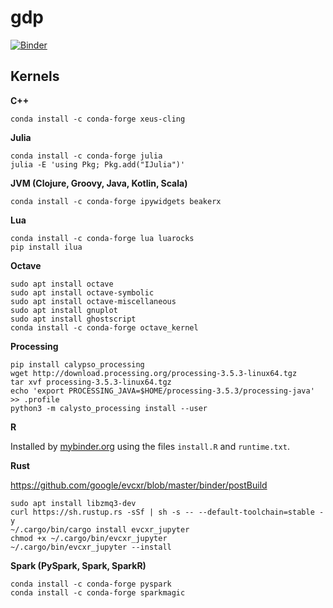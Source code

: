 # gdp

[![Binder](https://mybinder.org/badge_logo.svg)](https://mybinder.org/v2/gh/deeplook/gdp/multikernels?urlpath=lab)

## Kernels

**C++**

```
conda install -c conda-forge xeus-cling
```

**Julia**

```
conda install -c conda-forge julia
julia -E 'using Pkg; Pkg.add("IJulia")'
```

**JVM (Clojure, Groovy, Java, Kotlin, Scala)**

```
conda install -c conda-forge ipywidgets beakerx
```

**Lua**

```
conda install -c conda-forge lua luarocks
pip install ilua
```

**Octave**

```
sudo apt install octave
sudo apt install octave-symbolic
sudo apt install octave-miscellaneous
sudo apt install gnuplot
sudo apt install ghostscript
conda install -c conda-forge octave_kernel
```

**Processing**

```
pip install calypso_processing
wget http://download.processing.org/processing-3.5.3-linux64.tgz
tar xvf processing-3.5.3-linux64.tgz
echo 'export PROCESSING_JAVA=$HOME/processing-3.5.3/processing-java' >> .profile
python3 -m calysto_processing install --user
```

**R**

Installed by [mybinder.org](https://mybinder.org) using the files `install.R` and `runtime.txt`.


**Rust**

https://github.com/google/evcxr/blob/master/binder/postBuild

```
sudo apt install libzmq3-dev
curl https://sh.rustup.rs -sSf | sh -s -- --default-toolchain=stable -y
~/.cargo/bin/cargo install evcxr_jupyter
chmod +x ~/.cargo/bin/evcxr_jupyter 
~/.cargo/bin/evcxr_jupyter --install
```

**Spark (PySpark, Spark, SparkR)**

```
conda install -c conda-forge pyspark
conda install -c conda-forge sparkmagic
```
